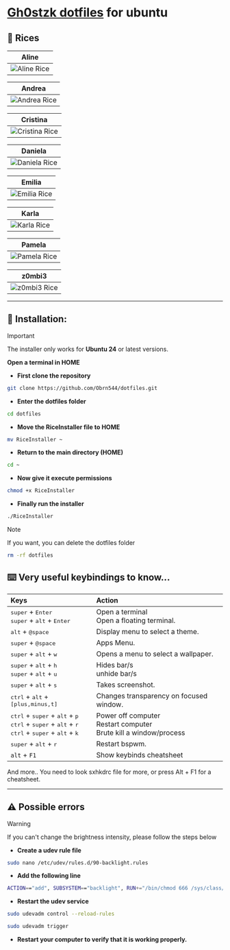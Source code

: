 # [Gh0stzk dotfiles](https://github.com/gh0stzk/dotfiles) for ubuntu

## 🎨 Rices

|                                                                    Aline                                                                    |
| :-----------------------------------------------------------------------------------------------------------------------------------------: |
| <img src="https://res.cloudinary.com/diu2godjy/image/upload/v1737427312/Shot-2025-01-20-214136_uekm3d.png" alt="Aline Rice" align="center"> |

|                                                                    Andrea                                                                    |
| :------------------------------------------------------------------------------------------------------------------------------------------: |
| <img src="https://res.cloudinary.com/diu2godjy/image/upload/v1737427477/Shot-2025-01-20-214417_oxf5bf.png" alt="Andrea Rice" align="center"> |

|                                                                    Cristina                                                                    |
| :--------------------------------------------------------------------------------------------------------------------------------------------: |
| <img src="https://res.cloudinary.com/diu2godjy/image/upload/v1737427643/Shot-2025-01-20-214703_wxelja.png" alt="Cristina Rice" align="center"> |

|                                                                    Daniela                                                                    |
| :-------------------------------------------------------------------------------------------------------------------------------------------: |
| <img src="https://res.cloudinary.com/diu2godjy/image/upload/v1737427795/Shot-2025-01-20-214941_zn7bsa.png" alt="Daniela Rice" align="center"> |

|                                                                    Emilia                                                                    |
| :------------------------------------------------------------------------------------------------------------------------------------------: |
| <img src="https://res.cloudinary.com/diu2godjy/image/upload/v1737430124/Shot-2025-01-20-222828_ttdghe.png" alt="Emilia Rice" align="center"> |

|                                                                    Karla                                                                    |
| :-----------------------------------------------------------------------------------------------------------------------------------------: |
| <img src="https://res.cloudinary.com/diu2godjy/image/upload/v1737430171/Shot-2025-01-20-222916_k7r0mi.png" alt="Karla Rice" align="center"> |

|                                                                    Pamela                                                                    |
| :------------------------------------------------------------------------------------------------------------------------------------------: |
| <img src="https://res.cloudinary.com/diu2godjy/image/upload/v1737430253/Shot-2025-01-20-223038_cjb1lf.png" alt="Pamela Rice" align="center"> |

|                                                                    z0mbi3                                                                    |
| :------------------------------------------------------------------------------------------------------------------------------------------: |
| <img src="https://res.cloudinary.com/diu2godjy/image/upload/v1737430315/Shot-2025-01-20-223140_odbsuh.png" alt="z0mbi3 Rice" align="center"> |

---

## 💾 Installation:

> [!IMPORTANT]
> The installer only works for **Ubuntu 24** or latest versions.

<b>Open a terminal in HOME</b>

- **First clone the repository**

```sh
git clone https://github.com/Obrn544/dotfiles.git
```

- **Enter the dotfiles folder**

```sh
cd dotfiles
```

- **Move the RiceInstaller file to HOME**

```sh
mv RiceInstaller ~
```

- **Return to the main directory (HOME)**

```sh
cd ~
```

- **Now give it execute permissions**

```sh
chmod +x RiceInstaller
```

- **Finally run the installer**

```sh
./RiceInstaller
```

> [!NOTE]
> If you want, you can delete the dotfiles folder

```sh
rm -rf dotfiles
```

## ⌨️ Very useful keybindings to know...

| Keys                                                                                                                                                                                                     | Action                                                                |
| :------------------------------------------------------------------------------------------------------------------------------------------------------------------------------------------------------- | :-------------------------------------------------------------------- |
| <kbd>super</kbd> + <kbd>Enter</kbd><br><kbd>super</kbd> + <kbd>alt</kbd> + <kbd>Enter</kbd>                                                                                                              | Open a terminal<br>Open a floating terminal.                          |
| <kbd>alt</kbd> + <kbd>@space</kbd>                                                                                                                                                                       | Display menu to select a theme.                                       |
| <kbd>super</kbd> + <kbd>@space</kbd>                                                                                                                                                                     | Apps Menu.                                                            |
| <kbd>super</kbd> + <kbd>alt</kbd> + <kbd>w</kbd>                                                                                                                                                         | Opens a menu to select a wallpaper.                                   |
| <kbd>super</kbd> + <kbd>alt</kbd> + <kbd>h</kbd><br><kbd>super</kbd> + <kbd>alt</kbd> + <kbd>u</kbd>                                                                                                     | Hides bar/s<br>unhide bar/s                                           |
| <kbd>super</kbd> + <kbd>alt</kbd> + <kbd>s</kbd>                                                                                                                                                         | Takes screenshot.                                                     |
| <kbd>ctrl</kbd> + <kbd>alt</kbd> + <kbd>[plus,minus,t]</kbd>                                                                                                                                             | Changes transparency on focused window.                               |
| <kbd>ctrl</kbd> + <kbd>super</kbd> + <kbd>alt</kbd> + <kbd>p</kbd><br><kbd>ctrl</kbd> + <kbd>super</kbd> + <kbd>alt</kbd> + <kbd>r</kbd><br><kbd>ctrl</kbd> + <kbd>super</kbd> + <kbd>alt</kbd> + <kbd>k | Power off computer<br>Restart computer<br>Brute kill a window/process |
| <kbd>super</kbd> + <kbd>alt</kbd> + <kbd>r</kbd>                                                                                                                                                         | Restart bspwm.                                                        |
| `alt` + `F1`                                                                                                                                                                                             | Show keybinds cheatsheet                                              |

And more.. You need to look sxhkdrc file for more, or press Alt + F1 for a cheatsheet.

---

## ⚠️ Possible errors

> [!WARNING]
> If you can't change the brightness intensity, please follow the steps below

- **Create a udev rule file**

```sh
sudo nano /etc/udev/rules.d/90-backlight.rules
```

- **Add the following line**

```sh
ACTION=="add", SUBSYSTEM=="backlight", RUN+="/bin/chmod 666 /sys/class/backlight/intel_backlight/brightness"
```

- **Restart the udev service**

```sh
sudo udevadm control --reload-rules
```

```sh
sudo udevadm trigger
```

- **Restart your computer to verify that it is working properly.**
